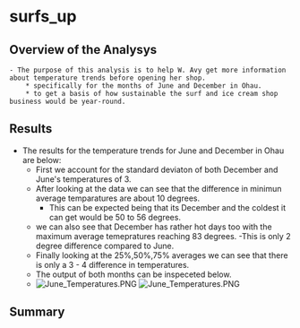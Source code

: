 # surfs_up

## Overview of the Analysys 
	- The purpose of this analysis is to help W. Avy get more information about temperature trends before opening her shop. 
		* specifically for the months of June and December in Ohau.
		* to get a basis of how sustainable the surf and ice cream shop business would be year-round.

## Results
 - The results for the temperature trends for June and December in Ohau are below:
	* First we account for the standard deviaton of both December and June's temperatures of 3.
	* After looking at the data we can see that the difference in minimun average temparatures are about 10 degrees.
		- This can be expected being that its December and the coldest it can get would be 50 to 56 degrees.
	* we can also see that December has rather hot days too with the maximum average temepratures reaching 83 degrees.
		-This is only 2 degree difference compared to June.
	* Finally looking at the 25%,50%,75% averages we can see that there is only a 3 - 4 difference in temperatures.
	* The output of both months can be inspeceted below.
	* ![June_Temperatures.PNG](June_Temperatures.PNG) ![June_Temperatures.PNG](December_Temperatures.PNG)
	
## Summary
